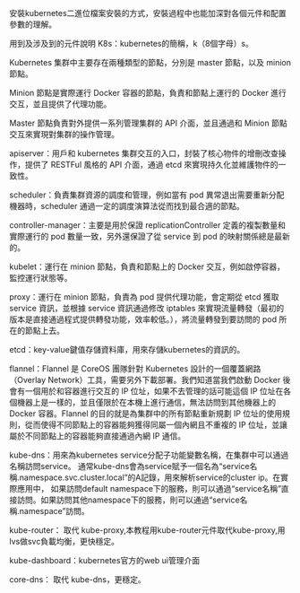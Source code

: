 安裝kubernetes二進位檔案安裝的方式，安裝過程中也能加深對各個元件和配置參數的理解。

用到及涉及到的元件說明
K8s：kubernetes的簡稱，k（8個字母）s。

Kubernetes 集群中主要存在兩種類型的節點，分別是 master 節點，以及 minion 節點。

Minion 節點是實際運行 Docker 容器的節點，負責和節點上運行的 Docker 進行交互，並且提供了代理功能。

Master 節點負責對外提供一系列管理集群的 API 介面，並且通過和 Minion 節點交互來實現對集群的操作管理。

apiserver：用戶和 kubernetes 集群交互的入口，封裝了核心物件的增刪改查操作，提供了 RESTFul 風格的 API 介面，通過 etcd 來實現持久化並維護物件的一致性。

scheduler：負責集群資源的調度和管理，例如當有 pod 異常退出需要重新分配機器時，scheduler 通過一定的調度演算法從而找到最合適的節點。

controller-manager：主要是用於保證 replicationController 定義的複製數量和實際運行的 pod 數量一致，另外還保證了從 service 到 pod 的映射關係總是最新的。

kubelet：運行在 minion 節點，負責和節點上的 Docker 交互，例如啟停容器，監控運行狀態等。

proxy：運行在 minion 節點，負責為 pod 提供代理功能，會定期從 etcd 獲取 service 資訊，並根據 service 資訊通過修改 iptables 來實現流量轉發（最初的版本是直接通過程式提供轉發功能，效率較低。），將流量轉發到要訪問的 pod 所在的節點上去。

etcd：key-value鍵值存儲資料庫，用來存儲kubernetes的資訊的。

flannel：Flannel 是 CoreOS 團隊針對 Kubernetes 設計的一個覆蓋網路（Overlay Network）工具，需要另外下載部署。我們知道當我們啟動 Docker 後會有一個用於和容器進行交互的 IP 位址，如果不去管理的話可能這個 IP 位址在各個機器上是一樣的，並且僅限於在本機上進行通信，無法訪問到其他機器上的 Docker 容器。Flannel 的目的就是為集群中的所有節點重新規劃 IP 位址的使用規則，從而使得不同節點上的容器能夠獲得同屬一個內網且不重複的 IP 位址，並讓屬於不同節點上的容器能夠直接通過內網 IP 通信。

kube-dns：用來為kubernetes service分配子功能變數名稱，在集群中可以通過名稱訪問service。
通常kube-dns會為service賦予一個名為“service名稱.namespace.svc.cluster.local”的A記錄，用來解析service的cluster ip。在實際應用中，
如果訪問default namespace下的服務，則可以通過“service名稱”直接訪問。如果訪問其他namespace下的服務，則可以通過“service名稱.namespace”訪問。

kube-router： 取代 kube-proxy,本教程用kube-router元件取代kube-proxy,用lvs做svc負載均衡，更快穩定。

kube-dashboard：kubernetes官方的web ui管理介面

core-dns： 取代 kube-dns，更穩定。
